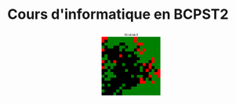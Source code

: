 #  Cours d'informatique en BCPST2

<p align="center">
<img src=https://raw.githubusercontent.com/cpge-itc/bcpst2/main/files/9_automate_cellulaire/fire.png width=25%>
</p>
